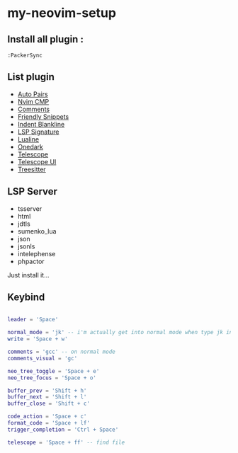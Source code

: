 # my-neovim-setup

## **Install** all plugin :
```
:PackerSync
```

## **List** plugin

- [Auto Pairs](https://github.com/windwp/nvim-autopairs)
- [Nvim CMP](https://github.com/hrsh7th/nvim-cmp)
- [Comments](https://github.com/numToStr/Comment.nvim)
- [Friendly Snippets](https://github.com/rafamadriz/friendly-snippets)
- [Indent Blankline](https://github.com/lukas-reineke/indent-blankline.nvim)
- [LSP Signature](https://github.com/ray-x/lsp_signature.nvim)
- [Lualine](https://github.com/nvim-lualine/lualine.nvim)
- [Onedark](https://github.com/navarasu/onedark.nvim)
- [Telescope](https://github.com/nvim-telescope/telescope.nvim)
- [Telescope UI](https://github.com/nvim-telescope/telescope-ui-select.nvim)
- [Treesitter](https://github.com/nvim-treesitter/nvim-treesitter)

## **LSP** Server 

- tsserver
- html
-	jdtls
- sumenko_lua
- json
- jsonls
- intelephense
- phpactor

Just install it...

## Keybind 
```lua 

leader = 'Space'

normal_mode = 'jk' -- i'm actually get into normal mode when type jk in this readme file 
write = 'Space + w'

comments = 'gcc' -- on normal mode 
comments_visual = 'gc'

neo_tree_toggle = 'Space + e'
neo_tree_focus = 'Space + o'

buffer_prev = 'Shift + h'
buffer_next = 'Shift + l'
buffer_close = 'Shift + c'

code_action = 'Space + c'
format_code = 'Space + lf'
trigger_completion = 'Ctrl + Space'

telescope = 'Space + ff' -- find file 

```
